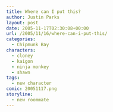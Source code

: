 ```yaml
---
title: Where can I put this?
author: Justin Parks
layout: post
date: 2005-11-17T02:30:08+00:00
url: /2005/11/16/where-can-i-put-this/
categories:
  - Chipmunk Bay
characters:
  - cloney
  - kaigon
  - ninja monkey
  - shawn
tags:
  - new character
comic: 20051117.png
storyline:
  - new roommate  
---
```

